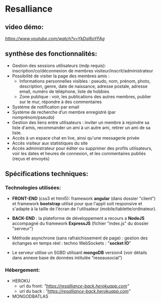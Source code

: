 # Resalliance

## video démo:

*https://www.youtube.com/watch?v=YkDsI6oYFAg*

## synthèse des fonctionnalités:

* Gestion des sessions utilisateurs (mdp requis): inscription/co/déconnexion de membres visiteur/inscrit/administrateur
* Possibilité de visiter la page des membres amis :
  * Informations personnelles visibles : pseudo, nom, prénom, photo, description, genre, date de 
naissance, adresse postale, adresse email, numéro de téléphone, liste de hobbies
  *  Zone publique : voir, les publications des autres membres, publier sur le mur, répondre à des 
commentaires
* Système de notification par email
* Système de recherche d’un membre enregistré (par nomprénom/pseudo)
* Gestion des liens entre utilisateurs : inviter un membre à rejoindre sa liste d'amis, recommander un ami à 
un autre ami, retirer un ami de sa liste.
*  Accès à un espace chat en live, ainsi qu'une messagerie privée 
*  Accès visiteur aux statistiques du site
* Accès administrateur pour éditer ou supprimer des profils utilisateurs, voir les dates et heures de connexion, 
et les commentaires publiés (reçus et envoyés)

## Spécifications techniques:

### Technologies utilisées:
*  **FRONT-END** (css3 et html5): framework **angular** (dans dossier "client") et framework **bootstrap** utilisé pour 
que l'appli soit responsive et s'adapte à la taille de l'écran de l'utilisateur (mobile/tablette/ordinateur). 
* **BACK-END** : la plateforme de développement a recours a **NodeJS** accompagné du framework **ExpressJS**
(fichier "index.js" du dossier "serveur")

* Méthode asynchrone (sans rafraichissement de page) : gestion des échanges en temps réel : techno 
WebSockets : "**socket IO**"
*  Le serveur utilise un SGBD utilisant **mongoDB** version4 (voir détails dans annexe base de données intitulée 
“reseausocial”)


### Hébergement:

* HEROKU
   * url du front: *"https://resalliance-back.herokuapp.com"*
   * url du back : *"https://resalliance-back.herokuapp.com"*
* MONGODBATLAS
